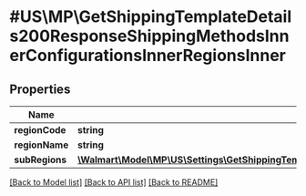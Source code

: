 # #US\MP\GetShippingTemplateDetails200ResponseShippingMethodsInnerConfigurationsInnerRegionsInner

## Properties

Name | Type | Description | Notes
------------ | ------------- | ------------- | -------------
**regionCode** | **string** |  |
**regionName** | **string** |  | [optional]
**subRegions** | [**\Walmart\Model\MP\US\Settings\GetShippingTemplateDetails200ResponseShippingMethodsInnerConfigurationsInnerRegionsInnerSubRegionsInner[]**](GetShippingTemplateDetails200ResponseShippingMethodsInnerConfigurationsInnerRegionsInnerSubRegionsInner.md) |  | [optional]


[[Back to Model list]](../) [[Back to API list]](../../Api/US/MP) [[Back to README]](../../README.md)
